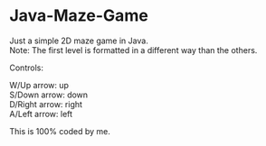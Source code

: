 # Java-Maze-Game

Just a simple 2D maze game in Java.
<br />
Note: The first level is formatted in a different way than the others.

Controls:

W/Up arrow: up<br />
S/Down arrow: down<br />
D/Right arrow: right<br />
A/Left arrow: left<br />

This is 100% coded by me.
